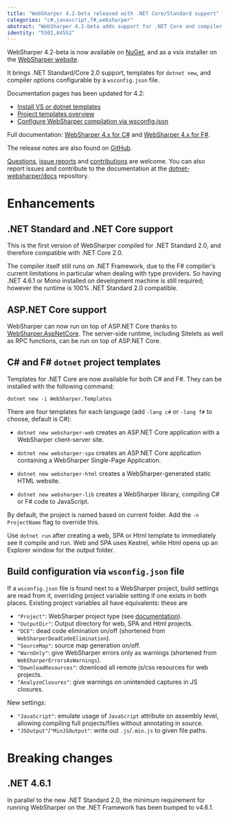 ```yaml
---
title: "WebSharper 4.2-beta released with .NET Core/Standard support"
categories: "c#,javascript,f#,websharper"
abstract: "WebSharper 4.2-beta adds support for .NET Core and compiler configuration via json"
identity: "5502,84552"
---
```

WebSharper 4.2-beta is now available on [NuGet](https://www.nuget.org/packages/websharper), and as a vsix installer on the [WebSharper website](http://websharper.com/downloads).

It brings .NET Standard/Core 2.0 support, templates for `dotnet new`, and compiler options configurable by a `wsconfig.json` file.

Documentation pages has been updated for 4.2:

* [Install VS or dotnet templates](https://developers.websharper.com/docs/v4.x/fs/install)
* [Project templates overview](https://developers.websharper.com/docs/v4.x/fs/templates)
* [Configure WebSharper compilation via wsconfig.json](https://developers.websharper.com/docs/v4.x/fs/project-variables)

Full documentation:
[WebSharper 4.x for C#](http://developers-test.websharper.io/docs/v4.x/cs) and [WebSharper 4.x for F#](http://developers-test.websharper.io/docs/v4.x/fs).

The release notes are also found on [GitHub](https://github.com/dotnet-websharper/core/releases/tag/4.2.0.214-beta).

[Questions](https://forums.websharper.com/forum/all), [issue reports](https://github.com/dotnet-websharper/core/issues) and [contributions](https://github.com/dotnet-websharper/core/pulls) are welcome.
You can also report issues and contribute to the documentation at the [dotnet-websharper/docs](https://github.com/dotnet-websharper/docs) repository.

# Enhancements

## .NET Standard and .NET Core support

This is the first version of WebSharper compiled for .NET Standard 2.0, and therefore compatible with .NET Core 2.0.

The compiler itself still runs on .NET Framework, due to the F# compiler's current limitations in particular when dealing with type providers. So having .NET 4.6.1 or Mono installed on development machine is still required; however the runtime is 100% .NET Standard 2.0 compatible.

## ASP.NET Core support

WebSharper can now run on top of ASP.NET Core thanks to [WebSharper.AspNetCore](https://github.com/dotnet-websharper/aspnetcore). The server-side runtime, including Sitelets as well as RPC functions, can be run on top of ASP.NET Core. 

## C# and F# `dotnet` project templates

Templates for .NET Core are now available for both C# and F#. They can be installed with the following command:

```
dotnet new -i WebSharper.Templates
```

There are four templates for each language (add `-lang c#` or `-lang f#` to choose, default is C#):

* `dotnet new websharper-web` creates an ASP.NET Core application with a WebSharper client-server site.

* `dotnet new websharper-spa` creates an ASP.NET Core application containing a WebSharper Single-Page Application.

* `dotnet new websharper-html` creates a WebSharper-generated static HTML website.

* `dotnet new websharper-lib` creates a WebSharper library, compiling C# or F# code to JavaScript.

By default, the project is named based on current folder. Add the `-n ProjectName` flag to override this.

Use `dotnet run` after creating a web, SPA or Html template to immediately see it compile and run. Web and SPA uses Kestrel, while Html opens up an Explorer window for the output folder. 

## Build configuration via `wsconfig.json` file

If a `wsconfig.json` file is found next to a WebSharper project, build settings are read from it, overriding project variable setting if one exists in both places. Existing project variables all have equivalents: these are

* `"Project"`: WebSharper project type (see [documentation](https://developers.websharper.com/docs/v4.x/fs/project-variables)).
* `"OutputDir"`: Output directory for web, SPA and Html projects.
* `"DCE"`: dead code elimination on/off (shortened from `WebSharperDeadCodeElimination`).
* `"SourceMap"`: source map generation on/off.
* `"WarnOnly"`: give WebSharper errors only as warnings (shortened from `WebSharperErrorsAsWarnings`).
* `"DownloadResources"`: download all remote js/css resources for web projects.
* `"AnalyzeClosures"`: give warnings on unintended captures in JS closures.

New settings:

* `"JavaScript"`: emulate usage of `JavaScript` attribute on assembly level, allowing compiling full projects/files without annotating in source.
* `"JSOutput"`/`"MinJSOutput"`: write out `.js`/`.min.js` to given file paths.

# Breaking changes

## .NET 4.6.1

In parallel to the new .NET Standard 2.0, the minimum requirement for running WebSharper on the .NET Framework has been bumped to v4.6.1.